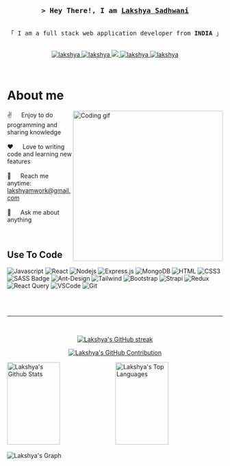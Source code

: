 
<!-- Intro  -->
<h3 align="center">
        <samp>&gt; Hey There!, I am
                <b><a target="_blank" href="https://code2lakshya.github.io/Portfolio-live/">Lakshya Sadhwani</a></b>
        </samp>
</h3>


<p align="center"> 
  <samp>
    <br>
    「 I am a full stack web application developer from <b>INDIA</b> 」
    <br>
    <br>
  </samp>
</p>

<p align="center">
 <a href="https://code2lakshya.github.io/Portfolio-live/" target="blank">
  <img src="https://img.shields.io/badge/Website-DC143C?style=for-the-badge&logo=medium&logoColor=white" alt="lakshya" />
 </a>
 <a href="https://www.linkedin.com/in/lakshya-sadhwani-13a007247/" target="_blank">
  <img src="https://img.shields.io/badge/LinkedIn-0077B5?style=for-the-badge&logo=linkedin&logoColor=white" alt="lakshya"/>
 </a>
 <a href="https://twitter.com/I_sadhwani" target="_blank">
  <img src="https://img.shields.io/badge/Twitter-1DA1F2?style=for-the-badge&logo=twitter&logoColor=white" />
 </a>
 <a href="https://www.instagram.com/_ilakshya_/" target="_blank">
  <img src="https://img.shields.io/badge/Instagram-fe4164?style=for-the-badge&logo=instagram&logoColor=white" alt="lakshya" />
 </a> 
 <a href="https://www.facebook.com/lakshya.sadhwani" target="_blank">
  <img src="https://img.shields.io/badge/Facebook-20BEFF?&style=for-the-badge&logo=facebook&logoColor=white" alt="lakshya"  />
  </a> 
</p>
<br />

<!-- About Section -->
 # About me
 
<p>
 <img align="right" width="350" src="/assets/programmer.gif" alt="Coding gif" />
  
 ✌️ &emsp; Enjoy to do programming and sharing knowledge <br/><br/>
 ❤️ &emsp; Love to writing code and learning new features<br/><br/>
 📧 &emsp; Reach me anytime: lakshyamwork@gmail.com<br/><br/>
 💬 &emsp; Ask me about anything 

</p>

<br/>

## Use To Code

![Javascript](https://img.shields.io/badge/Javascript-F0DB4F?style=for-the-badge&labelColor=black&logo=javascript&logoColor=F0DB4F)
![React](https://img.shields.io/badge/-React-61DBFB?style=for-the-badge&labelColor=black&logo=react&logoColor=61DBFB)
![Nodejs](https://img.shields.io/badge/Nodejs-3C873A?style=for-the-badge&labelColor=black&logo=node.js&logoColor=3C873A)
![Express.js](https://img.shields.io/badge/Express.js-000000?style=for-the-badge&logo=express&logoColor=white)
![MongoDB](https://img.shields.io/badge/MongoDB-4EA94B?style=for-the-badge&logo=mongodb&logoColor=white)
![HTML](https://img.shields.io/badge/HTML5-E34F26?style=for-the-badge&logo=html5&logoColor=white)
![CSS3](https://img.shields.io/badge/CSS3-1572B6?style=for-the-badge&logo=css3&logoColor=white)
![SASS Badge](https://img.shields.io/badge/Sass-CC6699?style=for-the-badge&logo=sass&logoColor=white)
![Ant-Design](https://img.shields.io/badge/AntDesign-0170FE?style=for-the-badge&logo=antdesign&logoColor=white)
![Tailwind](https://img.shields.io/badge/Tailwind_CSS-092749?style=for-the-badge&logo=tailwindcss&logoColor=06B6D4&labelColor=000000)
![Bootstrap](https://img.shields.io/badge/Bootstrap-563D7C?style=for-the-badge&logo=bootstrap&logoColor=white)
![Strapi](https://img.shields.io/badge/strapi-2E7EEA?style=for-the-badge&logo=strapi&logoColor=white)
![Redux](https://img.shields.io/badge/Redux-593D88?style=for-the-badge&logo=redux&logoColor=white)
![React Query](https://img.shields.io/badge/-React_Query-FF4154?style=for-the-badge&logo=react%20query&logoColor=white)
![VSCode](https://img.shields.io/badge/Visual_Studio-0078d7?style=for-the-badge&logo=visual%20studio&logoColor=white)
![Git](https://img.shields.io/badge/Git-F05032?style=for-the-badge&logo=git&logoColor=white)

<br/>


<br/>
<hr/>
<br/>

<p align="center">
  <a href="https://github.com/code2Lakshya">
    <img src="https://github-readme-streak-stats.herokuapp.com/?user=code2Lakshya&theme=radical&border=7F3FBF&background=0D1117" alt="Lakshya's GitHub streak"/>
  </a>
</p>

<p align="center">
  <a href="https://github.com/code2Lakshya">
    <img src="https://github-profile-summary-cards.vercel.app/api/cards/profile-details?username=code2Lakshya&theme=radical" alt="Lakshya's GitHub Contribution"/>
  </a>
</p>

<a> 
    <a href="https://github.com/code2Lakshya"><img alt="Lakshya's Github Stats" src="https://denvercoder1-github-readme-stats.vercel.app/api?username=code2Lakshya&show_icons=true&count_private=true&theme=react&border_color=7F3FBF&bg_color=0D1117&title_color=F85D7F&icon_color=F8D866" height="192px" width="49.5%"/></a>
  <a href="https://github.com/code2Lakshya"><img alt="Lakshya's Top Languages" src="https://denvercoder1-github-readme-stats.vercel.app/api/top-langs/?username=code2Lakshya&langs_count=8&layout=compact&theme=react&border_color=7F3FBF&bg_color=0D1117&title_color=F85D7F&icon_color=F8D866" height="192px" width="49.5%"/></a>
  <br/>
</a>


![Lakshya's Graph](https://github-readme-activity-graph.vercel.app/graph?username=code2Lakshya&custom_title=Lakshya%20Sadhwani's%20GitHub%20Activity%20Graph&bg_color=0D1117&color=7F3FBF&line=7F3FBF&point=7F3FBF&area_color=FFFFFF&title_color=FFFFFF&area=true)
